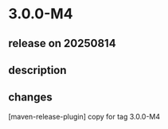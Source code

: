 # 3.0.0-M4

## release on 20250814
## description
## changes
[maven-release-plugin] copy for tag 3.0.0-M4

